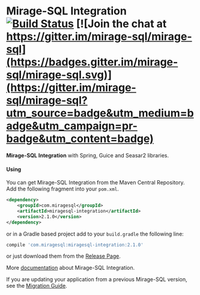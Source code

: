 Mirage-SQL Integration [![Build Status](https://travis-ci.org/mirage-sql/mirage-test.svg?branch=master)](https://travis-ci.org/mirage-sql/mirage-integration) [![Join the chat at https://gitter.im/mirage-sql/mirage-sql](https://badges.gitter.im/mirage-sql/mirage-sql.svg)](https://gitter.im/mirage-sql/mirage-sql?utm_source=badge&utm_medium=badge&utm_campaign=pr-badge&utm_content=badge)
======================
**Mirage-SQL Integration** with Spring, Guice and Seasar2 libraries.

#### Using
You can get Mirage-SQL Integration from the Maven Central Repository. Add the following fragment into your `pom.xml`.

```xml
<dependency>
    <groupId>com.miragesql</groupId>
    <artifactId>miragesql-integration</artifactId>
    <version>2.1.0</version>
</dependency>
```
or in a Gradle based project add to your ```build.gradle``` the following line:
```groovy
compile 'com.miragesql:miragesql-integration:2.1.0'
```

or just download them from the [Release Page](https://github.com/mirage-sql/mirage-integration/releases).

More [documentation](https://github.com/mirage-sql/mirage/wiki/Integration) about Mirage-SQL Integration.

If you are updating your application from a previous Mirage-SQL version, see the [Migration Guide](https://github.com/mirage-sql/mirage/wiki/Migration-Guide).
